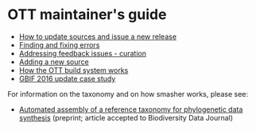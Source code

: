 # OTT maintainer's guide

* [How to update sources and issue a new release](new-release.md)
* [Finding and fixing errors](qc.md)
* [Addressing feedback issues - curation](curation.md)
* [Adding a new source](new-source.md)
* [How the OTT build system works](build-system.md)
* [GBIF 2016 update case study](gbif-2016-case-study.md)


For information on the taxonomy and on how smasher works, please see:

* [Automated assembly of a reference taxonomy for phylogenetic data synthesis](https://doi.org/10.1101/116418) (preprint; article accepted to Biodiversity Data Journal)
